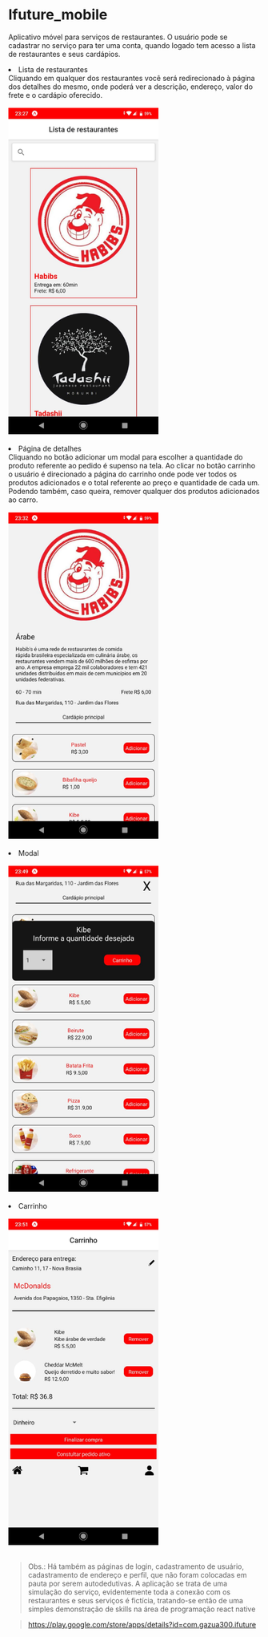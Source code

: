 # Ifuture_mobile

Aplicativo móvel para serviços de restaurantes. O usuário pode se cadastrar no serviço para ter uma conta, quando logado tem acesso a lista de restaurantes e seus cardápios.<br>
<li>Lista de restaurantes<br>
Cliquando em qualquer dos restaurantes você será redirecionado à página dos detalhes do mesmo, onde poderá ver a descrição, endereço, valor do frete e o cardápio oferecido.</li><br>
<img src='./imgREADME/feed.jpeg' width='300'><br><br>
<li>Página de detalhes<br>
Cliquando no botão adicionar um modal para escolher a quantidade do produto referente ao pedido é supenso na tela. Ao clicar no botão carrinho o usuário é direcionado a página do carrinho onde pode ver todos os produtos adicionados e o total referente ao preço e quantidade de cada um. Podendo também, caso queira, remover qualquer dos produtos adicionados ao carro.<br><br>
<img src='./imgREADME/detalhes.jpeg' width='300'>
</li><br>
<li>Modal<br><br>
<img src='./imgREADME/modal.jpeg' width='300'>
</li><br>
<li>Carrinho<br><br>
<img src='./imgREADME/carrinho.jpeg' width='300'>
</li><br>

> Obs.: Há também as páginas de login, cadastramento de usuário, cadastramento de endereço e perfil, que não foram colocadas em pauta por serem autodedutivas.
> A aplicação se trata de uma simulação do serviço, evidentemente toda a conexão com os restaurantes e seus serviços é fictícia, tratando-se então de uma simples demonstração de skills na área de programação react native

>https://play.google.com/store/apps/details?id=com.gazua300.ifuture
